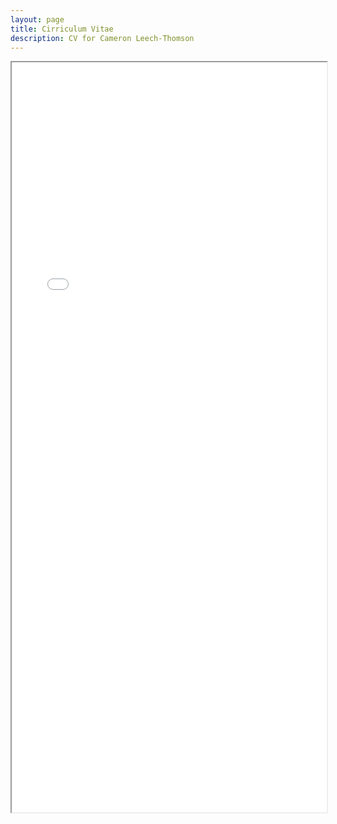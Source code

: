 ```yaml
---
layout: page
title: Cirriculum Vitae
description: CV for Cameron Leech-Thomson
---
```


<div>
    <iframe src="assets/pdf/Cameron_Leech-Thomson_CV.pdf" style="width:100%;height:1200px;" type="application/pdf"></iframe>
</div>